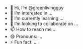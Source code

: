 - 👋 Hi, I’m @greenlivingguy
- 👀 I’m interested in ...
- 🌱 I’m currently learning ...
- 💞️ I’m looking to collaborate on ...
- 📫 How to reach me ...
- 😄 Pronouns: ...
- ⚡ Fun fact: ...

<!---
greenlivingguy/greenlivingguy is a ✨ special ✨ repository because its `README.md` (this file) appears on your GitHub profile.
You can click the Preview link to take a look at your changes.
--->

